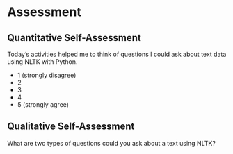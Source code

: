 # Assessment

## Quantitative Self-Assessment

Today’s activities helped me to think of questions I could ask about text data using NLTK with Python.

- 1 (strongly disagree)
- 2
- 3
- 4
- 5 (strongly agree)

## Qualitative Self-Assessment

What are two types of questions could you ask about a text using NLTK? 



